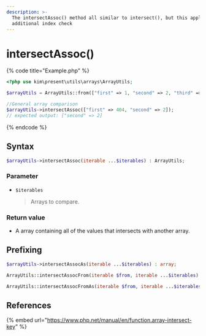 ```yaml
---
description: >-
  The intersectAssoc() method all similar to intersect(), but this applies with
  additional index check
---
```


# intersectAssoc\(\)

{% code title="Example.php" %}
```php
<?php use kim\present\utils\arrays\ArrayUtils;

$arrayUtils = ArrayUtils::from(["first" => 1, "second" => 2, "third" => 3]);

//General array comparison
$arrayUtils->intersectAssoc(["first" => 404, "second" => 2]);
// expected output: ["second" => 2]
```
{% endcode %}

## Syntax

```php
$arrayUtils->intersectAssoc(iterable ...$iterables) : ArrayUtils;
```

### Parameter

* `$iterables`

  > Arrays to compare.

### Return value

* A array containing all of the values that intersects with another array.

## Prefixing

```php
$arrayUtils->intersectAssocAs(iterable ...$iterables) : array;
```

```php
ArrayUtils::intersectAssocFrom(iterable $from, iterable ...$iterables) : ArrayUtils;
```

```php
ArrayUtils::intersectAssocFromAs(iterable $from, iterable ...$iterables) : array;
```

## References

{% embed url="https://www.php.net/manual/en/function.array-intersect-key" %}



